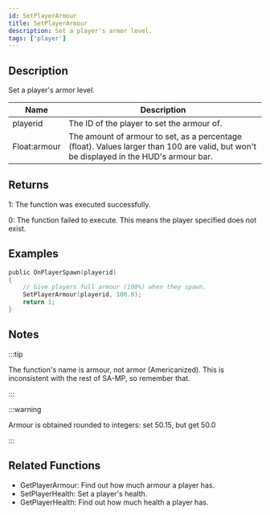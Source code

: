 ```yaml
---
id: SetPlayerArmour
title: SetPlayerArmour
description: Set a player's armor level.
tags: ['player']
---
```


<TagLinks />

## Description

Set a player's armor level.


| Name | Description |
|------|-------------|
|playerid | The ID of the player to set the armour of.|
|Float:armour | The amount of armour to set, as a percentage (float). Values larger than 100 are valid, but won't be displayed in the HUD's armour bar.|


## Returns

 1: The function was executed successfully. 

 0: The function failed to execute. This means the player specified does not exist.


## Examples


```c
public OnPlayerSpawn(playerid)
{
    // Give players full armour (100%) when they spawn.
    SetPlayerArmour(playerid, 100.0);
    return 1;
}
```


## Notes

:::tip

The function's name is armour, not armor (Americanized). This is inconsistent with the rest of SA-MP, so remember that.

:::


:::warning

Armour is obtained rounded to integers: set 50.15, but get 50.0

:::


## Related Functions


-  GetPlayerArmour: Find out how much armour a player has.
-  SetPlayerHealth: Set a player's health.
-  GetPlayerHealth: Find out how much health a player has.